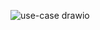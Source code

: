 ![use-case drawio](https://github.com/user-attachments/assets/d0502019-823b-4836-9410-832e20a3dfdb)
